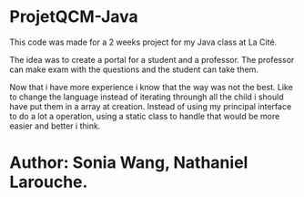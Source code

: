# ProjetQCM-Java
 
This code was made for a 2 weeks project for my Java class at La Cité.

The idea was to create a portal for a student and a professor. The professor can make exam with the questions and the student can take them.

Now that i have more experience i know that the way was not the best. Like to change the language instead of iterating throungh all the child i should have put them in a array at creation. Instead of using my principal interface to do a lot a operation, using a static class to handle that would be more easier and better i think.


# Author: Sonia Wang, Nathaniel Larouche.
